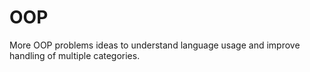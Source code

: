 # OOP

More OOP problems ideas to understand language usage and improve handling of multiple categories.
